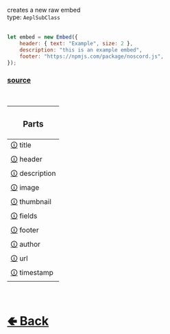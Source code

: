 creates a new raw embed<br>
type: `AeplSubClass`<br><br>
```js
let embed = new Embed({
    header: { text: "Example", size: 2 },
    description: "this is an example embed",
    footer: "https://npmjs.com/package/noscord.js",
});
```

### [source](https://github.com/paigeroid/noscord.js/blob/main/src/Services/ComponentService/components/Embed.js)

<br>

| <h3>Parts</h3> |
| - |
| [🛈](https://github.com/paigeroid/noscord.js/wiki/Components.Embed.title) title |
| [🛈](https://github.com/paigeroid/noscord.js/wiki/Components.Embed.header) header |
| [🛈](https://github.com/paigeroid/noscord.js/wiki/Components.Embed.description) description |
| [🛈](https://github.com/paigeroid/noscord.js/wiki/Components.Embed.image) image |
| [🛈](https://github.com/paigeroid/noscord.js/wiki/Components.Embed.thumbnail) thumbnail |
| [🛈](https://github.com/paigeroid/noscord.js/wiki/Components.Embed.fields) fields |
| [🛈](https://github.com/paigeroid/noscord.js/wiki/Components.Embed.footer) footer |
| [🛈](https://github.com/paigeroid/noscord.js/wiki/Components.Embed.author) author |
| [🛈](https://github.com/paigeroid/noscord.js/wiki/Components.Embed.url) url |
| [🛈](https://github.com/paigeroid/noscord.js/wiki/Components.Embed.timestamp) timestamp |

<br> <h1> [🢀 Back](https://github.com/paigeroid/noscord.js/wiki/Components) </h1>